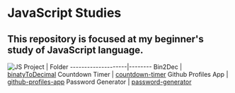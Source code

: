 # JavaScript Studies

This repository is focused at my beginner's study of JavaScript language.
---
![JS](https://upload.wikimedia.org/wikipedia/commons/thumb/9/99/Unofficial_JavaScript_logo_2.svg/200px-Unofficial_JavaScript_logo_2.svg.png)
Project             | Folder 
--------------------|--------
Bin2Dec             | [binatyToDecimal](https://github.com/KaicPierre/JavaScript-Exercises/tree/main/binaryToDecimal)
Countdown Timer     | [countdown-timer](https://github.com/KaicPierre/JavaScript-Exercises/tree/main/countdown-timer)
Github Profiles App | [github-profiles-app](https://github.com/KaicPierre/JavaScript-Exercises/tree/main/github-profiles-app)
Password Generator  | [password-generator](https://github.com/KaicPierre/JavaScript-Exercises/tree/main/password-generator)
